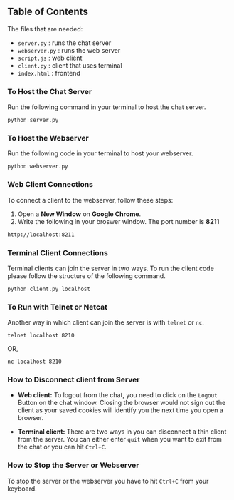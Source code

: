 ## Table of Contents

The files that are needed:
- `server.py` : runs the chat server
- `webserver.py` : runs the web server
- `script.js` : web client
- `client.py` : client that uses terminal
- `index.html` : frontend

### To Host the Chat Server
Run the following command in your terminal to host the chat server.
```
python server.py
```

### To Host the Webserver
Run the following code in your terminal to host your webserver.
```
python webserver.py
```

### Web Client Connections
To connect a client to the webserver, follow these steps:

1. Open a **New Window** on **Google Chrome**.
2. Write the following in your broswer window. The port number is **8211**
``` markdown
http://localhost:8211
```

### Terminal Client Connections

Terminal clients can join the server in two ways. To run the client code please follow the structure of the following command.
```
python client.py localhost
```

### To Run with Telnet or Netcat
Another way in which client can join the server is with `telnet` or `nc`. 
```
telnet localhost 8210
```
OR,
```
nc localhost 8210
```

### How to Disconnect client from Server
- **Web client:** To logout from the chat, you need to click on the `Logout` Button on the chat window. Closing the browser would not sign out the client as your saved cookies will identify you the next time you open a browser.

- **Terminal client:** There are two ways in you can disconnect a thin client from the server. You can either enter `quit` when you want to exit from the chat or you can hit `Ctrl+C`.

### How to Stop the Server or Webserver
To stop the server or the webserver you have to hit `Ctrl+C` from your keyboard.
